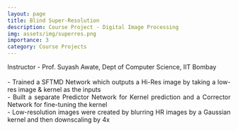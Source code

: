 ```yaml
---
layout: page
title: Blind Super-Resolution
description: Course Project - Digital Image Processing
img: assets/img/superres.png
importance: 3
category: Course Projects
---
```


<p align="justify"> Instructor - Prof. Suyash Awate, Dept of Computer Science, IIT Bombay <br> <br>
- Trained a SFTMD Network which outputs a Hi-Res image by taking a low-res image & kernel as the inputs <br>
- Built a separate Predictor Network for Kernel prediction and a Corrector Network for fine-tuning the kernel <br>
- Low-resolution images were created by blurring HR images by a Gaussian kernel and then downscaling by 4x</p>

